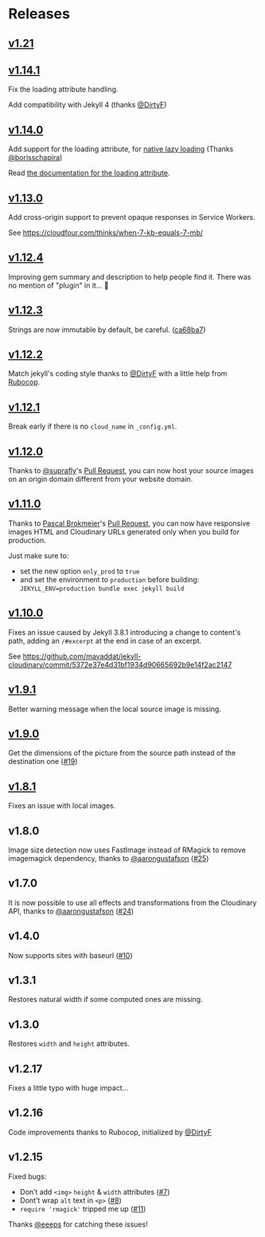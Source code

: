# Releases

## [v1.21](#)

## [v1.14.1](https://github.com/mavaddat/jekyll-cloudinary/releases/tag/v1.14.1)

Fix the loading attribute handling.

Add compatibility with Jekyll 4 (thanks [@DirtyF](https://github.com/DirtyF))

## [v1.14.0](https://github.com/mavaddat/jekyll-cloudinary/releases/tag/v1.14.0)

Add support for the loading attribute, for [native lazy loading](https://addyosmani.com/blog/lazy-loading/) (Thanks [@borisschapira](https://github.com/borisschapira))

Read [the documentation for the loading attribute](https://github.com/mavaddat/jekyll-cloudinary/blob/master/README.md#loading-attribute).

## [v1.13.0](https://github.com/mavaddat/jekyll-cloudinary/releases/tag/v1.13.0)

Add cross-origin support to prevent opaque responses in Service Workers.

See https://cloudfour.com/thinks/when-7-kb-equals-7-mb/

## [v1.12.4](https://github.com/mavaddat/jekyll-cloudinary/releases/tag/v1.12.4)

Improving gem summary and description to help people find it. There was no mention of "plugin" in it… 🤔

## [v1.12.3](https://github.com/mavaddat/jekyll-cloudinary/releases/tag/v1.12.3)

Strings are now immutable by default, be careful. ([ca68ba7](https://github.com/mavaddat/jekyll-cloudinary/commit/ca68ba7743b69983836b993761d1004494197795))

## [v1.12.2](https://github.com/mavaddat/jekyll-cloudinary/releases/tag/v1.12.2)

Match jekyll's coding style thanks to [@DirtyF](https://github.com/DirtyF) with a little help from [Rubocop](http://rubocop.readthedocs.io/).

## [v1.12.1](https://github.com/mavaddat/jekyll-cloudinary/releases/tag/v1.12.1)

Break early if there is no `cloud_name` in `_config.yml`.

## [v1.12.0](https://github.com/mavaddat/jekyll-cloudinary/releases/tag/v1.12.0)

Thanks to [@suprafly](https://github.com/suprafly)'s [Pull Request](https://github.com/mavaddat/jekyll-cloudinary/pull/29), you can now host your source images on an origin domain different from your website domain.

## [v1.11.0](https://github.com/mavaddat/jekyll-cloudinary/releases/tag/v1.11.0)

Thanks to [Pascal Brokmeier](https://github.com/pascalwhoop)'s [Pull Request](https://github.com/mavaddat/jekyll-cloudinary/pull/34), you can now have responsive images HTML and Cloudinary URLs generated only when you build for production.

Just make sure to:

- set the new option `only_prod` to `true`
- and set the environment to `production` before building: `JEKYLL_ENV=production bundle exec jekyll build`

## [v1.10.0](https://github.com/mavaddat/jekyll-cloudinary/releases/tag/v1.10.0)

Fixes an issue caused by Jekyll 3.8.1 introducing a change to content's path, adding an `/#excerpt` at the end in case of an excerpt.

See https://github.com/mavaddat/jekyll-cloudinary/commit/5372e37e4d31bf1934d90665692b9e14f2ac2147

## [v1.9.1](https://github.com/mavaddat/jekyll-cloudinary/releases/tag/v1.9.1)

Better warning message when the local source image is missing.

## [v1.9.0](https://github.com/mavaddat/jekyll-cloudinary/releases/tag/v1.9.0)

Get the dimensions of the picture from the source path instead of the destination one ([#19](https://github.com/mavaddat/jekyll-cloudinary/issues/19))

## [v1.8.1](https://github.com/mavaddat/jekyll-cloudinary/releases/tag/v1.8.1)

Fixes an issue with local images.

## v1.8.0

Image size detection now uses FastImage instead of RMagick to remove imagemagick dependency, thanks to [@aarongustafson](https://github.com/aarongustafson) ([#25](https://github.com/mavaddat/jekyll-cloudinary/issues/25))

## v1.7.0

It is now possible to use all effects and transformations from the Cloudinary API, thanks to [@aarongustafson](https://github.com/aarongustafson) ([#24](https://github.com/mavaddat/jekyll-cloudinary/issues/24))

## v1.4.0

Now supports sites with baseurl ([#10](https://github.com/mavaddat/jekyll-cloudinary/issues/10))

## v1.3.1

Restores natural width if some computed ones are missing.

## v1.3.0

Restores `width` and `height` attributes.

## v1.2.17

Fixes a little typo with huge impact…

## v1.2.16

Code improvements thanks to Rubocop, initialized by [@DirtyF](https://github.com/DirtyF)

## v1.2.15

Fixed bugs:
- Don’t add `<img>` `height` & `width` attributes ([#7](https://github.com/mavaddat/jekyll-cloudinary/issues/7))
- Dont’t wrap `alt` text in `<p>` ([#8](https://github.com/mavaddat/jekyll-cloudinary/issues/8))
- `require 'rmagick'` tripped me up ([#11](https://github.com/mavaddat/jekyll-cloudinary/issues/11))

Thanks [@eeeps](https://github.com/eeeps) for catching these issues!
